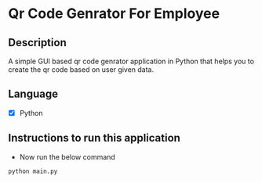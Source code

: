# Qr Code Genrator For Employee

## Description
A simple GUI based qr code genrator application in Python that helps you to create the qr code based on user given data.

## Language
- [X] Python
  
## Instructions to run this application

 - Now run the below command 
```
python main.py
```

